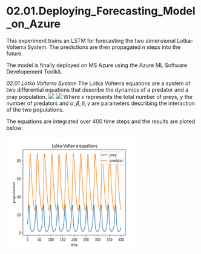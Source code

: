 # 02.01.Deploying_Forecasting_Model_on_Azure

This experiment trains an LSTM for forecasting the two dimensional Lotka-Volterra System. 
The predictions are then propagated *n* steps into the future.

The model is finally deployed on MS Azure using the Azure ML Software Developement Toolkit.

*02.01 Lotka Volterra System*
The Lotka Volterra equations are a system of two differential equations that describe the dynamics of a predator and a pray population.
<img src="https://render.githubusercontent.com/render/math?math=\frac{\partial x}{\partial t} \ = \alpha x - \beta xy">
<img src="https://render.githubusercontent.com/render/math?math=\frac{\partial y}{\partial t} \ = \delta xy - \gamma y">
Where $x$ represents the total number of preys, $y$ the number of predators and $\alpha,\beta,\delta, \gamma$ are parameters describing the interaction of the two populations.

The equations are integrated over 400 time steps and the results are ploted below:

<img src="./Figures/Lotka_Predictions_data_first400.jpg" width="350" height="300" />
